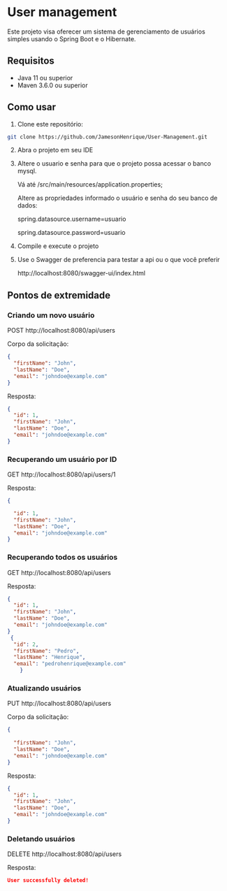 # User management

Este projeto visa oferecer um sistema de gerenciamento de usuários simples usando o Spring Boot e o Hibernate.
## Requisitos

- Java 11 ou superior
- Maven 3.6.0 ou superior

## Como usar

1. Clone este repositório:

```bash
git clone https://github.com/JamesonHenrique/User-Management.git
```

2. Abra o projeto em seu IDE
   
4. Altere o usuario e senha para que o projeto possa acessar o banco mysql.

      Vá até /src/main/resources/application.properties;

      Altere as propriedades informado o usuário e senha do seu banco de dados:

      spring.datasource.username=usuario

      spring.datasource.password=usuario

4. Compile e execute o projeto

5. Use o Swagger de preferencia para testar a api ou o que você preferir
   
      http://localhost:8080/swagger-ui/index.html

## Pontos de extremidade

### Criando um novo usuário

POST http://localhost:8080/api/users

Corpo da solicitação:

```json
{ 
  "firstName": "John",
  "lastName": "Doe",
  "email": "johndoe@example.com"
}
```

Resposta:

```json
{
  "id": 1,
  "firstName": "John",
  "lastName": "Doe",
  "email": "johndoe@example.com"
}
```

### Recuperando um usuário por ID

GET http://localhost:8080/api/users/1

Resposta:

```json
{

  "id": 1,
  "firstName": "John",
  "lastName": "Doe",
  "email": "johndoe@example.com"
}
```
### Recuperando todos os usuários

GET http://localhost:8080/api/users

Resposta:

```json
{
  "id": 1,
  "firstName": "John",
  "lastName": "Doe",
  "email": "johndoe@example.com"
}
 {
  "id": 2,
  "firstName": "Pedro",
  "lastName": "Henrique",
  "email": "pedrohenrique@example.com"
    }
```
### Atualizando usuários

PUT http://localhost:8080/api/users

Corpo da solicitação:

```json
{
  
  "firstName": "John",
  "lastName": "Doe",
  "email": "johndoe@example.com"
}
```

Resposta:

```json
{
  "id": 1,
  "firstName": "John",
  "lastName": "Doe",
  "email": "johndoe@example.com"
}
```
### Deletando usuários

DELETE http://localhost:8080/api/users

Resposta:

```json
User successfully deleted!


